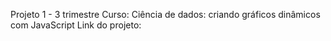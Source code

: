 Projeto 1 - 3 trimestre
Curso: Ciência de dados: criando gráficos dinâmicos com JavaScript
Link do projeto:
